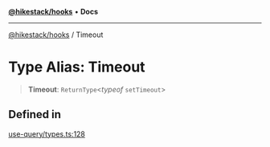 [**@hikestack/hooks**](/official/reference/hooks/index.md) • **Docs**

***

[@hikestack/hooks](/official/reference/hooks/globals.md) / Timeout

# Type Alias: Timeout

> **Timeout**: `ReturnType`\<*typeof* `setTimeout`\>

## Defined in

[use-query/types.ts:128](https://github.com/hikestack/hike/blob/25d344bbdfe0453d4900cd57dd6b39277250a015/packages/hooks/src/use-query/types.ts#L128)

